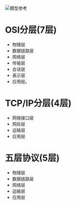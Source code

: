 ![模型参考](https://pic3.zhimg.com/80/v2-8241be381782789f7fb5735d8541c506_hd.jpg)

# OSI分层(7层)
- 物理层
- 数据链路层
- 网络层
- 传输层
- 会话层
- 表示层
- 应用层。

# TCP/IP分层(4层)
- 网络接口层
- 网际层
- 运输层
- 应用层

# 五层协议(5层)
- 物理层
- 数据链路层
- 网络层
- 运输层
- 应用层